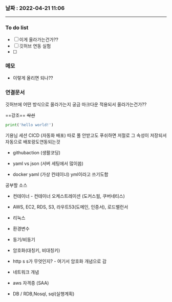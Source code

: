### 날짜 : 2022-04-21 11:06
---
### To do list
- [ ] 이게 올라가는건가??
- [ ] 깃허브 연동 실험
- [ ] 

### 메모
- 이렇게 올리면 되나??

### 연결문서


깃허브에 어떤 방식으로 올라가는지 궁금
마크다운 적용되서 올라가는건가??

==강조==
~~삭선~~
```python
print('hello world!')
```


기용님 세션
CICD (자동화 배포) 따로 풀 안받고도 푸쉬하면 저절로 그 속성이 저장되서 자동으로 배포랑도연동되는것

- githubaction (생활코딩)

- yaml vs json (서버 세팅에서 많이씀)
- docker yaml (가상 컨테이너) yml이라고 쓰기도함

공부할 소스
- 컨테이너 - 컨테이너 오케스트레이션 (도커스웜, 쿠버네티스)
- AWS, EC2, RDS, S3, 라우트53(도메인, 인증서), 로드밸런서 
- 리눅스
- 환경변수
- 동기/비동기 
- 암호화(대칭키, 비대칭키)
- http s     s가 무엇인지? - 여기서 암호화 개념으로 감
- 네트워크 개념 

- aws 자격증 (SAA)
- DB / RDB,Nosql,  sql(실행계획) 



